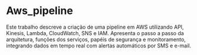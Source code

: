 # Aws_pipeline
Este trabalho descreve a criação de uma pipeline em AWS utilizando API, Kinesis, Lambda, CloudWatch, SNS e IAM. Apresenta o passo a passo da arquitetura, funções dos serviços, papéis de segurança e monitoramento, integrando dados em tempo real com alertas automáticos por SMS e e-mail.
